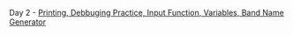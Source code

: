 

Day 2 - [Printing, Debbuging Practice, Input Function, Variables, Band Name Generator](https://github.com/BeniaB3/Python----100-days/tree/main/day2)